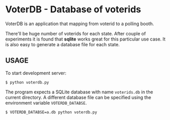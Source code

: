 VoterDB - Database of voterids
==============================

VoterDB is an application that mapping from voterid to a polling booth. 

There'll be huge number of voterids for each state. After couple of experiments it is found that **sqlite** works great for this particular use case. It is also easy to generate a database file for each state. 

USAGE
-----

To start development server:

	$ python voterdb.py

The program expects a SQLite database with name `voterids.db` in the current directory. A different database file can be specified using the environment variable `VOTERDB_DATABSE`.

	$ VOTERDB_DATABSE=a.db python voterdb.py

